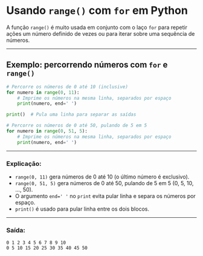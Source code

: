 # Usando `range()` com `for` em Python

A função `range()` é muito usada em conjunto com o laço `for` para repetir ações um número definido de vezes ou para iterar sobre uma sequência de números.

---

## Exemplo: percorrendo números com `for` e `range()`

```python
# Percorre os números de 0 até 10 (inclusive)
for numero in range(0, 11):
    # Imprime os números na mesma linha, separados por espaço
    print(numero, end=' ')

print()  # Pula uma linha para separar as saídas

# Percorre os números de 0 até 50, pulando de 5 em 5
for numero in range(0, 51, 5):
    # Imprime os números na mesma linha, separados por espaço
    print(numero, end=' ')
```

---

### Explicação:

* `range(0, 11)` gera números de 0 até 10 (o último número é exclusivo).
* `range(0, 51, 5)` gera números de 0 até 50, pulando de 5 em 5 (0, 5, 10, ..., 50).
* O argumento `end=' '` no `print` evita pular linha e separa os números por espaço.
* `print()` é usado para pular linha entre os dois blocos.

---

### Saída:

```
0 1 2 3 4 5 6 7 8 9 10 
0 5 10 15 20 25 30 35 40 45 50 
```
